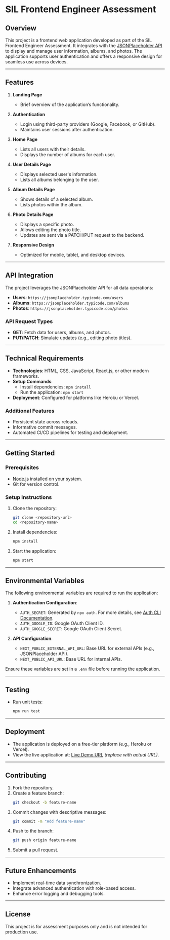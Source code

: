 
# SIL Frontend Engineer Assessment

## Overview
This project is a frontend web application developed as part of the SIL Frontend Engineer Assessment. It integrates with the [JSONPlaceholder API](https://jsonplaceholder.typicode.com/) to display and manage user information, albums, and photos. The application supports user authentication and offers a responsive design for seamless use across devices.

---

## Features
1. **Landing Page**
   - Brief overview of the application’s functionality.

2. **Authentication**
   - Login using third-party providers (Google, Facebook, or GitHub).
   - Maintains user sessions after authentication.

3. **Home Page**
   - Lists all users with their details.
   - Displays the number of albums for each user.

4. **User Details Page**
   - Displays selected user's information.
   - Lists all albums belonging to the user.

5. **Album Details Page**
   - Shows details of a selected album.
   - Lists photos within the album.

6. **Photo Details Page**
   - Displays a specific photo.
   - Allows editing the photo title.
   - Updates are sent via a PATCH/PUT request to the backend.

7. **Responsive Design**
   - Optimized for mobile, tablet, and desktop devices.

---

## API Integration
The project leverages the JSONPlaceholder API for all data operations:

- **Users**: `https://jsonplaceholder.typicode.com/users`
- **Albums**: `https://jsonplaceholder.typicode.com/albums`
- **Photos**: `https://jsonplaceholder.typicode.com/photos`

### API Request Types
- **GET**: Fetch data for users, albums, and photos.
- **PUT/PATCH**: Simulate updates (e.g., editing photo titles).

---

## Technical Requirements
- **Technologies**: HTML, CSS, JavaScript, React.js, or other modern frameworks.
- **Setup Commands**:
  - Install dependencies: `npm install`
  - Run the application: `npm start`
- **Deployment**: Configured for platforms like Heroku or Vercel.

### Additional Features
- Persistent state across reloads.
- Informative commit messages.
- Automated CI/CD pipelines for testing and deployment.

---

## Getting Started
### Prerequisites
- [Node.js](https://nodejs.org/) installed on your system.
- Git for version control.

### Setup Instructions
1. Clone the repository:  
   ```bash
   git clone <repository-url>
   cd <repository-name>
   ```
2. Install dependencies:  
   ```bash
   npm install
   ```
3. Start the application:  
   ```bash
   npm start
   ```

---
## Environmental Variables

The following environmental variables are required to run the application:

1. **Authentication Configuration**:
    - `AUTH_SECRET`: Generated by `npx auth`. For more details, see [Auth CLI Documentation](https://cli.authjs.dev).
    - `AUTH_GOOGLE_ID`: Google OAuth Client ID.
    - `AUTH_GOOGLE_SECRET`: Google OAuth Client Secret.

2. **API Configuration**:
    - `NEXT_PUBLIC_EXTERNAL_API_URL`: Base URL for external APIs (e.g., JSONPlaceholder API).
    - `NEXT_PUBLIC_API_URL`: Base URL for internal APIs.

Ensure these variables are set in a `.env` file before running the application.

---
## Testing
- Run unit tests:  
  ```bash
  npm run test
  ```

---

## Deployment
- The application is deployed on a free-tier platform (e.g., Heroku or Vercel).  
- View the live application at: [Live Demo URL](#) *(replace with actual URL)*.

---

## Contributing
1. Fork the repository.
2. Create a feature branch:  
   ```bash
   git checkout -b feature-name
   ```
3. Commit changes with descriptive messages:  
   ```bash
   git commit -m "Add feature-name"
   ```
4. Push to the branch:  
   ```bash
   git push origin feature-name
   ```
5. Submit a pull request.

---

## Future Enhancements
- Implement real-time data synchronization.
- Integrate advanced authentication with role-based access.
- Enhance error logging and debugging tools.

---

## License
This project is for assessment purposes only and is not intended for production use.
